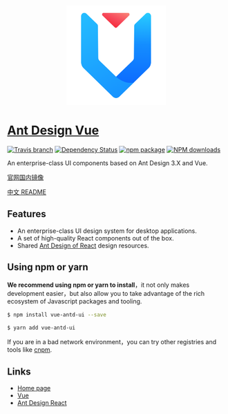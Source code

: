 <p align="center">
  <a href="https://vuecomponent.github.io/ant-design/">
    <img width="230" src="https://raw.githubusercontent.com/vueComponent/ant-design/master/logo.png">
  </a>
</p>

# [Ant Design Vue](https://vuecomponent.github.io/ant-design/)
[![Travis branch](https://api.travis-ci.org/vueComponent/ant-design.svg?branch=master)](https://travis-ci.org/vueComponent/ant-design)
[![Dependency Status](https://beta.gemnasium.com/badges/github.com/vueComponent/ant-design.svg)](https://beta.gemnasium.com/projects/github.com/vueComponent/ant-design)
[![npm package](https://img.shields.io/npm/v/vue-antd-ui.svg?style=flat)](https://www.npmjs.org/package/vue-antd-ui)
[![NPM downloads](http://img.shields.io/npm/dm/vue-antd-ui.svg?style=flat)](http://www.npmtrends.com/vue-antd-ui)



An enterprise-class UI components based on Ant Design 3.X and Vue.

[官网国内镜像](http://tangjinzhou.gitee.io/ant-design/docs/vue/introduce-cn/)

[中文 README](README-zh_CN.md)

## Features

- An enterprise-class UI design system for desktop applications.
- A set of high-quality React components out of the box.
- Shared [Ant Design of React](https://ant.design/docs/spec/introduce) design resources.


## Using npm or yarn

**We recommend using npm or yarn to install**，it not only makes development easier，but also allow you to take advantage of the rich ecosystem of Javascript packages and tooling.

```bash
$ npm install vue-antd-ui --save
```

```bash
$ yarn add vue-antd-ui
```

If you are in a bad network environment，you can try other registries and tools like [cnpm](https://github.com/cnpm/cnpm).


## Links

- [Home page](https://vuecomponent.github.io/ant-design/)
- [Vue](https://vuejs.org/)
- [Ant Design React](http://ant.design/)

